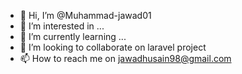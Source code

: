 - 👋 Hi, I’m @Muhammad-jawad01
- 👀 I’m interested in ...
- 🌱 I’m currently learning ...
- 💞️ I’m looking to collaborate on laravel project
- 📫 How to reach me on jawadhusain98@gmail.com

<!---
Muhammad-jawad01/Muhammad-jawad01 is a ✨ special ✨ repository because its `README.md` (this file) appears on your GitHub profile.
You can click the Preview link to take a look at your changes.
--->
